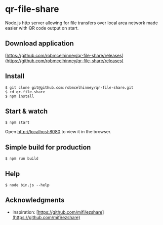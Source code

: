 # qr-file-share
Node.js http server allowing for file transfers over local area network made easier with QR code output on start.

## Download application
[https://github.com/robmcelhinney/qr-file-share/releases](https://github.com/robmcelhinney/qr-file-share/releases)

## Install

    $ git clone git@github.com:robmcelhinney/qr-file-share.git
    $ cd qr-file-share
    $ npm install

## Start & watch

    $ npm start
Open [http://localhost:8080](http://localhost:8080) to view it in the browser.

## Simple build for production

    $ npm run build

## Help
    $ node bin.js --help

## Acknowledgments
* Inspiration: [https://github.com/mifi/ezshare](https://github.com/mifi/ezshare)
